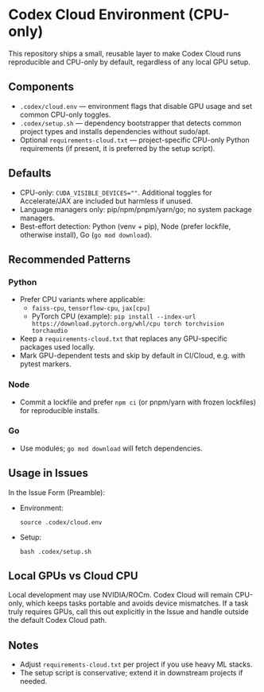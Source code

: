 # Codex Cloud Environment (CPU-only)

This repository ships a small, reusable layer to make Codex Cloud runs reproducible and CPU-only by default, regardless of any local GPU setup.

## Components
- `.codex/cloud.env` — environment flags that disable GPU usage and set common CPU-only toggles.
- `.codex/setup.sh` — dependency bootstrapper that detects common project types and installs dependencies without sudo/apt.
- Optional `requirements-cloud.txt` — project-specific CPU-only Python requirements (if present, it is preferred by the setup script).

## Defaults
- CPU-only: `CUDA_VISIBLE_DEVICES=""`. Additional toggles for Accelerate/JAX are included but harmless if unused.
- Language managers only: pip/npm/pnpm/yarn/go; no system package managers.
- Best-effort detection: Python (venv + pip), Node (prefer lockfile, otherwise install), Go (`go mod download`).

## Recommended Patterns
### Python
- Prefer CPU variants where applicable:
  - `faiss-cpu`, `tensorflow-cpu`, `jax[cpu]`
  - PyTorch CPU (example): `pip install --index-url https://download.pytorch.org/whl/cpu torch torchvision torchaudio`
- Keep a `requirements-cloud.txt` that replaces any GPU-specific packages used locally.
- Mark GPU-dependent tests and skip by default in CI/Cloud, e.g. with pytest markers.

### Node
- Commit a lockfile and prefer `npm ci` (or pnpm/yarn with frozen lockfiles) for reproducible installs.

### Go
- Use modules; `go mod download` will fetch dependencies.

## Usage in Issues
In the Issue Form (Preamble):
- Environment:
  ```
  source .codex/cloud.env
  ```
- Setup:
  ```
  bash .codex/setup.sh
  ```

## Local GPUs vs Cloud CPU
Local development may use NVIDIA/ROCm. Codex Cloud will remain CPU-only, which keeps tasks portable and avoids device mismatches. If a task truly requires GPUs, call this out explicitly in the Issue and handle outside the default Codex Cloud path.

## Notes
- Adjust `requirements-cloud.txt` per project if you use heavy ML stacks.
- The setup script is conservative; extend it in downstream projects if needed.

